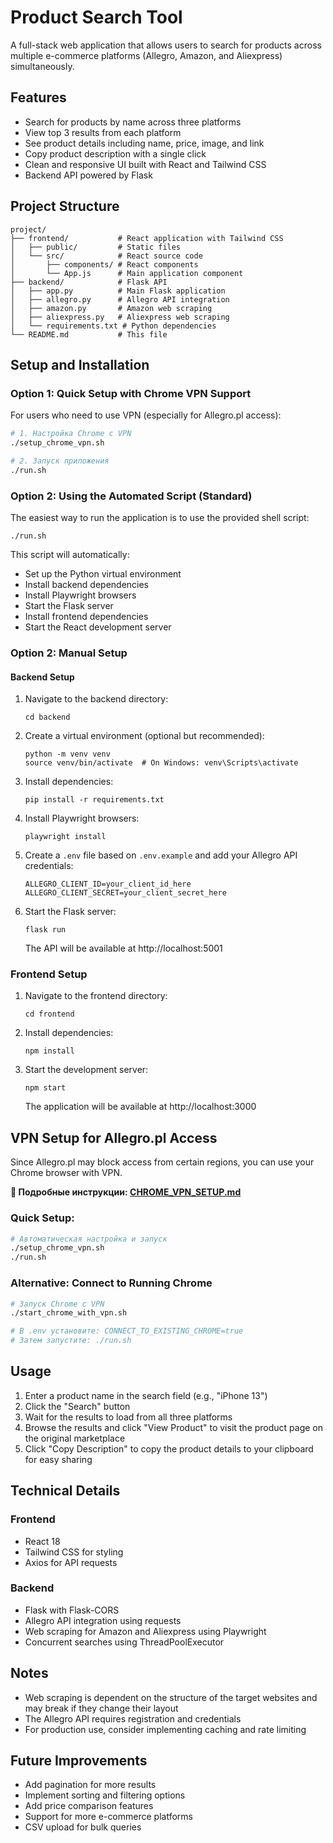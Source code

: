 # Product Search Tool

A full-stack web application that allows users to search for products across multiple e-commerce platforms (Allegro, Amazon, and Aliexpress) simultaneously.

## Features

- Search for products by name across three platforms
- View top 3 results from each platform
- See product details including name, price, image, and link
- Copy product description with a single click
- Clean and responsive UI built with React and Tailwind CSS
- Backend API powered by Flask

## Project Structure

```
project/
├── frontend/           # React application with Tailwind CSS
│   ├── public/         # Static files
│   └── src/            # React source code
│       ├── components/ # React components
│       └── App.js      # Main application component
├── backend/            # Flask API
│   ├── app.py          # Main Flask application
│   ├── allegro.py      # Allegro API integration
│   ├── amazon.py       # Amazon web scraping
│   ├── aliexpress.py   # Aliexpress web scraping
│   └── requirements.txt # Python dependencies
└── README.md           # This file
```

## Setup and Installation

### Option 1: Quick Setup with Chrome VPN Support

For users who need to use VPN (especially for Allegro.pl access):

```bash
# 1. Настройка Chrome с VPN
./setup_chrome_vpn.sh

# 2. Запуск приложения
./run.sh
```

### Option 2: Using the Automated Script (Standard)

The easiest way to run the application is to use the provided shell script:

```
./run.sh
```

This script will automatically:
- Set up the Python virtual environment
- Install backend dependencies
- Install Playwright browsers
- Start the Flask server
- Install frontend dependencies
- Start the React development server

### Option 2: Manual Setup

#### Backend Setup

1. Navigate to the backend directory:
   ```
   cd backend
   ```

2. Create a virtual environment (optional but recommended):
   ```
   python -m venv venv
   source venv/bin/activate  # On Windows: venv\Scripts\activate
   ```

3. Install dependencies:
   ```
   pip install -r requirements.txt
   ```

4. Install Playwright browsers:
   ```
   playwright install
   ```

5. Create a `.env` file based on `.env.example` and add your Allegro API credentials:
   ```
   ALLEGRO_CLIENT_ID=your_client_id_here
   ALLEGRO_CLIENT_SECRET=your_client_secret_here
   ```

6. Start the Flask server:
   ```
   flask run
   ```
   The API will be available at http://localhost:5001

### Frontend Setup

1. Navigate to the frontend directory:
   ```
   cd frontend
   ```

2. Install dependencies:
   ```
   npm install
   ```

3. Start the development server:
   ```
   npm start
   ```
   The application will be available at http://localhost:3000

## VPN Setup for Allegro.pl Access

Since Allegro.pl may block access from certain regions, you can use your Chrome browser with VPN.

**📖 Подробные инструкции: [CHROME_VPN_SETUP.md](CHROME_VPN_SETUP.md)**

### Quick Setup:
```bash
# Автоматическая настройка и запуск
./setup_chrome_vpn.sh
./run.sh
```

### Alternative: Connect to Running Chrome
```bash
# Запуск Chrome с VPN
./start_chrome_with_vpn.sh

# В .env установите: CONNECT_TO_EXISTING_CHROME=true
# Затем запустите: ./run.sh
```

## Usage

1. Enter a product name in the search field (e.g., "iPhone 13")
2. Click the "Search" button
3. Wait for the results to load from all three platforms
4. Browse the results and click "View Product" to visit the product page on the original marketplace
5. Click "Copy Description" to copy the product details to your clipboard for easy sharing

## Technical Details

### Frontend
- React 18
- Tailwind CSS for styling
- Axios for API requests

### Backend
- Flask with Flask-CORS
- Allegro API integration using requests
- Web scraping for Amazon and Aliexpress using Playwright
- Concurrent searches using ThreadPoolExecutor

## Notes

- Web scraping is dependent on the structure of the target websites and may break if they change their layout
- The Allegro API requires registration and credentials
- For production use, consider implementing caching and rate limiting

## Future Improvements

- Add pagination for more results
- Implement sorting and filtering options
- Add price comparison features
- Support for more e-commerce platforms
- CSV upload for bulk queries
